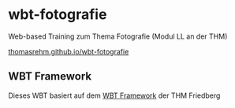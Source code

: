 # wbt-fotografie
Web-based Training zum Thema Fotografie (Modul LL an der THM)

[thomasrehm.github.io/wbt-fotografie](http://thomasrehm.github.io/wbt-fotografie)

## WBT Framework
Dieses WBT basiert auf dem [WBT Framework](https://scm.thm.de/wbtframework/wbtframework/source/17b3e34551cdac8a59f4274898073fd40a7415d1:) der THM Friedberg

